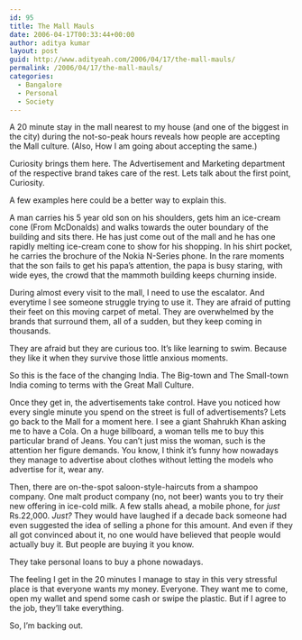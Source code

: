 ```yaml
---
id: 95
title: The Mall Mauls
date: 2006-04-17T00:33:44+00:00
author: aditya kumar
layout: post
guid: http://www.adityeah.com/2006/04/17/the-mall-mauls/
permalink: /2006/04/17/the-mall-mauls/
categories:
  - Bangalore
  - Personal
  - Society
---
```

A 20 minute stay in the mall nearest to my house (and one of the biggest in the city) during the not-so-peak hours reveals how people are accepting the Mall culture. (Also, How I am going about accepting the same.)  
  
Curiosity brings them here. The Advertisement and Marketing department of the respective brand takes care of the rest. Lets talk about the first point, Curiosity.  
  
A few examples here could be a better way to explain this.  
  
A man carries his 5 year old son on his shoulders, gets him an ice-cream cone (From McDonalds) and walks towards the outer boundary of the building and sits there. He has just come out of the mall and he has one rapidly melting ice-cream cone to show for his shopping. In his shirt pocket, he carries the brochure of the Nokia N-Series phone. In the rare moments that the son fails to get his papa&#8217;s attention, the papa is busy staring, with wide eyes, the crowd that the mammoth building keeps churning inside.  
  
During almost every visit to the mall, I need to use the escalator. And everytime I see someone struggle trying to use it. They are afraid of putting their feet on this moving carpet of metal. They are overwhelmed by the brands that surround them, all of a sudden, but they keep coming in thousands.  
  
They are afraid but they are curious too. It&#8217;s like learning to swim. Because they like it when they survive those little anxious moments.  
  
So this is the face of the changing India. The Big-town and The Small-town India coming to terms with the Great Mall Culture.  
  
Once they get in, the advertisements take control. Have you noticed how every single minute you spend on the street is full of advertisements? Lets go back to the Mall for a moment here. I see a giant Shahrukh Khan asking me to have a Cola. On a huge billboard, a woman tells me to buy this particular brand of Jeans. You can&#8217;t just miss the woman, such is the attention her figure demands. You know, I think it&#8217;s funny how nowadays they manage to advertise about clothes without letting the models who advertise for it, wear any.  
  
Then, there are on-the-spot saloon-style-haircuts from a shampoo company. One malt product company (no, not beer) wants you to try their new offering in ice-cold milk. A few stalls ahead, a mobile phone, for _just_ Rs.22,000. _Just?_ They would have laughed if a decade back someone had even suggested the idea of selling a phone for this amount. And even if they all got convinced about it, no one would have believed that people would actually buy it. But people are buying it you know.  
  
They take personal loans to buy a phone nowadays.  
  
The feeling I get in the 20 minutes I manage to stay in this very stressful place is that everyone wants my money. Everyone. They want me to come, open my wallet and spend some cash or swipe the plastic. But if I agree to the job, they&#8217;ll take everything.  
  
So, I&#8217;m backing out.